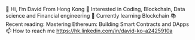 👋 Hi, I’m David From Hong Kong
👀 Interested in Coding, Blockchain, Data science and Financial engineering
🌱 Currently learning Blockchain
📚 Recent reading: Mastering Ethereum: Building Smart Contracts and DApps
📫 How to reach me https://hk.linkedin.com/in/david-ko-a2425910a

<!---
davidko737/davidko737 is a ✨ special ✨ repository because its `README.md` (this file) appears on your GitHub profile.
You can click the Preview link to take a look at your changes.
--->
